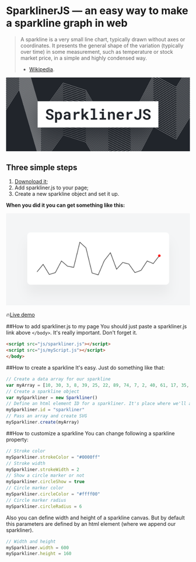 # SparklinerJS — an easy way to make a sparkline graph in web

> A sparkline is a very small line chart, typically drawn without axes or coordinates. It presents the general shape of the variation (typically over time) in some measurement, such as temperature or stock market price, in a simple and highly condensed way.
> - [Wikipedia](https://en.wikipedia.org/wiki/Sparkline).

![SparklinerJS](/cover.png)

## Three simple steps
1. [Downoload it](https://raw.githubusercontent.com/Volorf/SparklinerJS/master/sparkliner.js);
2. Add sparkliner.js to your page;
3. Create a new sparkline object and set it up.

**When you did it you can get something like this:**

![SparklinerJS](/sparkliner.png)

🔥[Live demo](https://volorf.github.io/SparklinerJS/)

##How to add sparkliner.js to my page
You should just paste a sparkliner.js link above `</body>`. It's really important. Don't forget it.
```html
<script src="js/sparkliner.js"></script>
<script src="js/myScript.js"></script>
</body>
```

##How to create a sparkline
It's easy. Just do something like that:
```javascript
// Create a data array for our sparkline
var myArray = [10, 30, 3, 8, 39, 25, 22, 89, 74, 7, 2, 40, 61, 17, 35, 31, 8, 14, 39, 32, 53]
// Create a sparkline object
var mySparkliner = new Sparkliner()
// Define an html element ID for a sparkliner. It's place where we'll append our sparkliner
mySparkliner.id = "sparkliner"
// Pass an array and create SVG
mySparkliner.create(myArray)
```
##How to customize a sparkline
You can change following a sparkline property:
```javascript
// Stroke color
mySparkliner.strokeColor = "#0000ff"
// Stroke width
mySparkliner.strokeWidth = 2
// Show a circle marker or not
mySparkliner.circleShow = true
// Circle marker color
mySparkliner.circleColor = "#ffff00"
// Circle marker radius
mySparkliner.circleRadius = 6
```
Also you can define width and height of a sparkline canvas. But by default this parameters are defined by an html element (where we append our sparkliner).
```javascript
// Width and height
mySparkliner.width = 600
mySparkliner.height = 160
```

